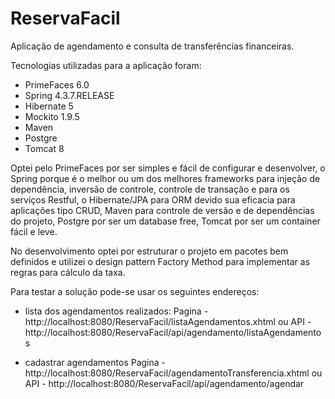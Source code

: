 # ReservaFacil

Aplicação de agendamento e consulta de transferências financeiras.

Tecnologias utilizadas para a aplicação foram:
- PrimeFaces 6.0
- Spring 4.3.7.RELEASE
- Hibernate 5
- Mockito 1.9.5
- Maven
- Postgre
- Tomcat 8

Optei pelo PrimeFaces por ser simples e fácil de configurar e desenvolver, o Spring porque é o melhor ou um dos melhores frameworks para injeção de dependência, inversão de controle, controle de transação e para os serviços Restful, o Hibernate/JPA para ORM devido sua eficacia para aplicações tipo CRUD, Maven para controle de versão e de dependências do projeto, Postgre por ser um database free, Tomcat por ser um container fácil e leve.

No desenvolvimento optei por estruturar o projeto em pacotes bem definidos e utilizei o design pattern Factory Method para implementar as regras para cálculo da taxa.

Para testar a solução pode-se usar os seguintes endereços:

- lista dos agendamentos realizados:
Pagina - http://localhost:8080/ReservaFacil/listaAgendamentos.xhtml ou 
API - http://localhost:8080/ReservaFacil/api/agendamento/listaAgendamentos

- cadastrar agendamentos
Pagina - http://localhost:8080/ReservaFacil/agendamentoTransferencia.xhtml ou 
API - http://localhost:8080/ReservaFacil/api/agendamento/agendar
